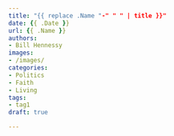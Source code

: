 ```yaml
---
title: "{{ replace .Name "-" " " | title }}"
date: {{ .Date }}
url: {{ .Name }}
authors: 
- Bill Hennessy
images: 
- /images/
categories: 
- Politics
- Faith
- Living
tags: 
- tag1
draft: true

---
```


